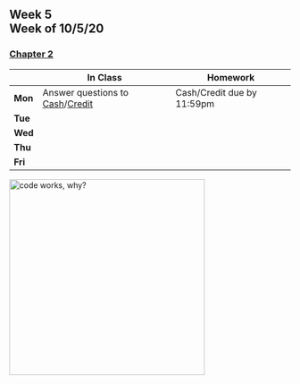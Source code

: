 <meta http-equiv="refresh" content="300"/>

## Week 5<br>Week of 10/5/20  

### [Chapter 2](/ap/curriculum/2)  

  |       |In Class               |Homework   |
  |-------|---------              |---------  |
  |**Mon**|Answer questions to [Cash](https://cs50.harvard.edu/ap/2021/curriculum/x/psets/1/cash/)/[Credit](https://cs50.harvard.edu/ap/2021/curriculum/x/psets/1/credit/ ) |Cash/Credit due by 11:59pm |
  |**Tue**| | |
  |**Wed**| | |
  |**Thu**| | |
  |**Fri**| | |

<img src="https://img.memecdn.com/every-programmer-knows_o_1438249.jpg" alt="code works, why?" height="350">

